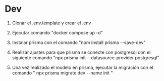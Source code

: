 # Dev

1. Clonar el .env.template y crear el .env

2. Ejecutar comando "docker compose up -d"

3. Instalar prisma con el comando "npm install prisma --save-dev"

4. Realizar ajustes para que prisma se conecte con postgresql con el siguiente comando "npx prisma init --datasource-provider postgresql"

5. Una vez realizado el modelo en prisma, ejecutar la migración con el comando " npx prisma migrate dev --name init "
